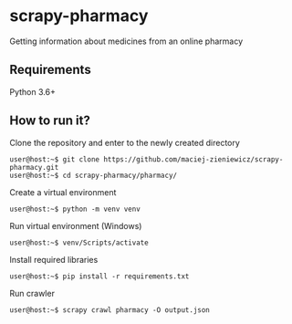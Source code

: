 # scrapy-pharmacy
Getting information about medicines from an online pharmacy

## Requirements

Python 3.6+

## How to run it?

Clone the repository and enter to the newly created directory
```console
user@host:~$ git clone https://github.com/maciej-zieniewicz/scrapy-pharmacy.git
user@host:~$ cd scrapy-pharmacy/pharmacy/

```

Create a virtual environment
```console
user@host:~$ python -m venv venv
```

Run virtual environment (Windows)
```console
user@host:~$ venv/Scripts/activate
```

Install required libraries
```console
user@host:~$ pip install -r requirements.txt
```

Run crawler
```console
user@host:~$ scrapy crawl pharmacy -O output.json
```

